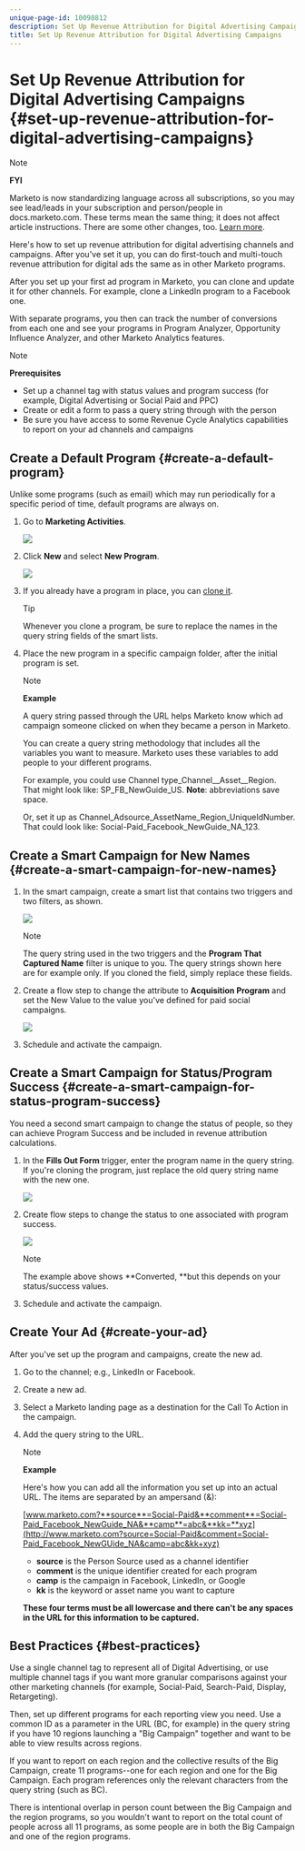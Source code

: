 ```yaml
---
unique-page-id: 10098812
description: Set Up Revenue Attribution for Digital Advertising Campaigns - Marketo Docs - Product Documentation
title: Set Up Revenue Attribution for Digital Advertising Campaigns
---
```


# Set Up Revenue Attribution for Digital Advertising Campaigns {#set-up-revenue-attribution-for-digital-advertising-campaigns}

>[!NOTE]
>
>**FYI**
>
>Marketo is now standardizing language across all subscriptions, so you may see lead/leads in your subscription and person/people in docs.marketo.com. These terms mean the same thing; it does not affect article instructions. There are some other changes, too. [Learn more](http://docs.marketo.com/display/DOCS/Updates+to+Marketo+Terminology).

Here's how to set up revenue attribution for digital advertising channels and campaigns. After you've set it up, you can do first-touch and multi-touch revenue attribution for digital ads the same as in other Marketo programs.

After you set up your first ad program in Marketo, you can clone and update it for other channels. For example, clone a LinkedIn program to a Facebook one.

With separate programs, you then can track the number of conversions from each one and see your programs in Program Analyzer, Opportunity Influence Analyzer, and other Marketo Analytics features.

>[!NOTE]
>
>**Prerequisites**
>
>* Set up a channel tag with status values and program success (for example, Digital Advertising or Social Paid and PPC)
>* Create or edit a form to pass a query string through with the person
>* Be sure you have access to some Revenue Cycle Analytics capabilities to report on your ad channels and campaigns
>

## Create a Default Program {#create-a-default-program}

Unlike some programs (such as email) which may run periodically for a specific period of time, default programs are always on.

1. Go to **Marketing Activities**.

   ![](assets/login-marketing-activities-5.png)

1. Click **New** and select **New Program**.

   ![](assets/image2016-3-14-15-52-0.png)

1. If you already have a program in place, you can [clone it](../../../../product-docs/core-marketo-concepts/programs/working-with-programs/clone-a-program.md).

   >[!TIP]
   >
   >Whenever you clone a program, be sure to replace the names in the query string fields of the smart lists.

1. Place the new program in a specific campaign folder, after the initial program is set.

   >[!NOTE]
   >
   >**Example**
   >
   >
   >A query string passed through the URL helps Marketo know which ad campaign someone clicked on when they became a person in Marketo.
   >
   >
   >You can create a query string methodology that includes all the variables you want to measure. Marketo uses these variables to add people to your different programs.
   >
   >
   >For example, you could use Channel type_Channel__Asset__Region. That might look like: SP_FB_NewGuide_US. **Note**: abbreviations save space.
   >
   >
   >Or, set it up as Channel_Adsource_AssetName_Region_UniqueIdNumber. That could look like: Social-Paid_Facebook_NewGuide_NA_123.

## Create a Smart Campaign for New Names {#create-a-smart-campaign-for-new-names}

1. In the smart campaign, create a smart list that contains two triggers and two filters, as shown.

   ![](assets/image2016-3-23-13-3a59-3a24.png)

   >[!NOTE]
   >
   >The query string used in the two triggers and the **Program That Captured Name** filter is unique to you. The query strings shown here are for example only. If you cloned the field, simply replace these fields.

1. Create a flow step to change the attribute to **Acquisition Program** and set the New Value to the value you've defined for paid social campaigns.

   ![](assets/image2016-3-14-14-3a58-3a6.png)

1. Schedule and activate the campaign.

## Create a Smart Campaign for Status/Program Success {#create-a-smart-campaign-for-status-program-success}

You need a second smart campaign to change the status of people, so they can achieve Program Success and be included in revenue attribution calculations.

1. In the **Fills Out Form** trigger, enter the program name in the query string. If you're cloning the program, just replace the old query string name with the new one.

   ![](assets/image2016-3-23-14-3a7-3a20.png)

1. Create flow steps to change the status to one associated with program success.

   ![](assets/image2016-3-14-15-3a9-3a29.png)

   >[!NOTE]
   >
   >The example above shows **Converted, **but this depends on your status/success values.

1. Schedule and activate the campaign.

## Create Your Ad {#create-your-ad}

After you've set up the program and campaigns, create the new ad. 

1. Go to the channel; e.g., LinkedIn or Facebook.
1. Create a new ad.
1. Select a Marketo landing page as a destination for the Call To Action in the campaign.
1. Add the query string to the URL.

   >[!NOTE]
   >
   >**Example**
   >
   >
   >Here's how you can add all the information you set up into an actual URL. The items are separated by an ampersand (&):
   >
   >
   >[www.marketo.com?**source**=Social-Paid&**comment**=Social-Paid_Facebook_NewGuide_NA&**camp**=abc&**kk=**xyz](http://www.marketo.com?source=Social-Paid&comment=Social-Paid_Facebook_NewGUide_NA&camp=abc&kk+xyz)
   >
   >    
   >    
   >    * **source** is the Person Source used as a channel identifier
   >    * **comment** is the unique identifier created for each program
   >    * **camp** is the campaign in Facebook, LinkedIn, or Google
   >    * **kk** is the keyword or asset name you want to capture
   >    
   >    
   >**These four terms must be all lowercase and there can't be any spaces in the URL for this information to be captured.**

## Best Practices {#best-practices}

Use a single channel tag to represent all of Digital Advertising, or use multiple channel tags if you want more granular comparisons against your other marketing channels (for example, Social-Paid, Search-Paid, Display, Retargeting).

Then, set up different programs for each reporting view you need. Use a common ID as a parameter in the URL (BC, for example) in the query string if you have 10 regions launching a "Big Campaign" together and want to be able to view results across regions.

If you want to report on each region and the collective results of the Big Campaign, create 11 programs--one for each region and one for the Big Campaign. Each program references only the relevant characters from the query string (such as BC).

There is intentional overlap in person count between the Big Campaign and the region programs, so you wouldn't want to report on the total count of people across all 11 programs, as some people are in both the Big Campaign and one of the region programs.
